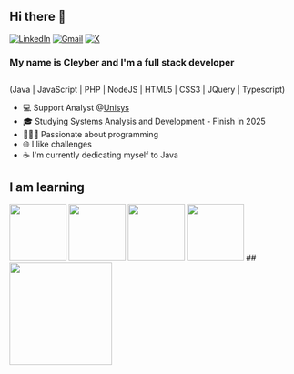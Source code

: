 ## Hi there 👋
[![LinkedIn](https://img.shields.io/badge/linkedin-%230077B5.svg?style=for-the-badge&logo=linkedin&logoColor=white)](https://www.linkedin.com/in/cleyber-matos/)
[![Gmail](https://img.shields.io/badge/Gmail-D14836?style=for-the-badge&logo=gmail&logoColor=white)](mailto:cleyber.fernandes@gmail.com)
[![X](https://img.shields.io/badge/X-%23000000.svg?style=for-the-badge&logo=X&logoColor=white)](https://x.com/CleyberMatos)
### My name is Cleyber and I'm a full stack developer 
## 
(Java | JavaScript | PHP | NodeJS | HTML5 | CSS3 | JQuery | Typescript)
<!--
**cleyber2010/cleyber2010** is a ✨ _special_ ✨ repository because its `README.md` (this file) appears on your GitHub profile.

Here are some ideas to get you started:

- 🔭 I’m currently working on ...
- 🌱 I’m currently learning ...
- 👯 I’m looking to collaborate on ...
- 🤔 I’m looking for help with ...
- 💬 Ask me about ...
- 📫 How to reach me: ...
- 😄 Pronouns: ...
- ⚡ Fun fact: ...
-->

- 💻 Support Analyst @<a href='https://www.unisys.com/pt/'>Unisys</a>
- 🎓 Studying Systems Analysis and Development - Finish in 2025
- 👨🏾‍💻 Passionate about programming
- 🌐 I like challenges
- :coffee: I'm currently dedicating myself to Java

## I am learning

<img src="https://cdn.jsdelivr.net/gh/devicons/devicon@latest/icons/java/java-original.svg" width="100" height="100" />

<img src="https://cdn.jsdelivr.net/gh/devicons/devicon@latest/icons/nodejs/nodejs-original-wordmark.svg" width="100" height="100"/>

<img src="https://cdn.jsdelivr.net/gh/devicons/devicon@latest/icons/docker/docker-original.svg" width="100" height="100"/>

<img src="https://cdn.jsdelivr.net/gh/devicons/devicon@latest/icons/kubernetes/kubernetes-original.svg" width="100" height="100"/>
##
<div>
<a href="https://github.com/cleyber2010">
<img loading="lazy" height="180em" src="https://github-readme-stats.vercel.app/api/top-langs/?username=cleyber2010&layout=compact&langs_count=7&theme=dracula"/>
</div>
          
          
          
